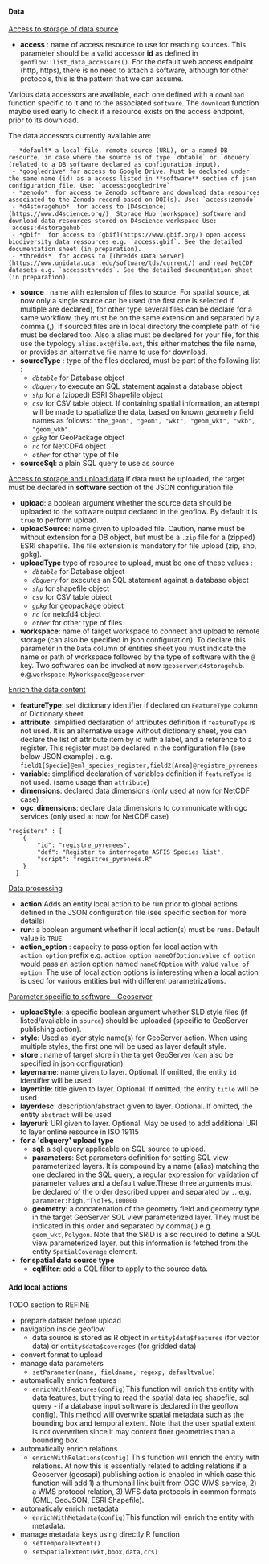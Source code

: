 #### Data

<u>Access to storage of data source </u>
* **access** : name of access resource to use for reaching sources. This parameter should be a valid accessor **id** as defined in `geoflow::list_data_accessors()`. For the default web access endpoint (http, https), there is no need to attach a software, although for other protocols, this is the pattern that we can assume.

Various data accessors are available, each one defined with a `download` function specific to it and to the associated `software`. The `download` function maybe used early to check if a resource exists on the access endpoint, prior to its download. 

The data accessors currently available are: 
 
	 - *default* a local file, remote source (URL), or a named DB resource, in case where the source is of type `dbtable` or `dbquery` (related to a DB software declared as configuration input).
	 - *googledrive* for access to Google Drive. Must be declared under the same name (id) as a access listed in **software** section of json configuration file. Use: `access:googledrive`
	 - *zenodo*  for access to Zenodo software and download data resources associated to the Zenodo record based on DOI(s). Use: `access:zenodo`
	 - *d4storagehub*  for access to [D4science](https://www.d4science.org/)  Storage Hub (workspace) software and download data resources stored on D4science workspace Use: `access:d4storagehub`
	 - *gbif*  for access to [gbif](https://www.gbif.org/) open access biodiversity data ressources e.g. `access:gbif`. See the detailed documentation sheet (in preparation).
	 - *thredds*  for access to [Thredds Data Server](https://www.unidata.ucar.edu/software/tds/current/) and read NetCDF datasets e.g. `access:thredds`. See the detailed documentation sheet (in preparation).

* **source** : name with extension of files to source. For spatial source, at now only a single source can be used (the first one is selected if multiple are declared), for other type several files can be declare for a same workflow, they must be on the same extension and separated by a comma (,). 
If sourced files are in local directory the complete path of file must be declared too. Also a alias must be declared for your file, for this use the typology `alias.ext@file.ext`, this either matches the file name, or provides an alternative file name to use for download. 
*  **sourceType** : type of the files declared, must be part of the following list :
	* *`dbtable`* for Database object
	* *`dbquery`* to execute an SQL statement against a database object
	* *`shp`* for a (zipped) ESRI Shapefile object
	* *`csv`* for CSV table object. If containing spatial information, an attempt will be made to spatialize the data, based on known geometry field names as follows: `"the_geom", "geom", "wkt", "geom_wkt", "wkb", "geom_wkb"`.
	* *`gpkg`* for GeoPackage object
	* *`nc`* for NetCDF4 object
	* *`other`* for other type of file
* **sourceSql**: a plain SQL query to use as source

<u>Access to storage and upload data</u>
If data must be uploaded, the target must be declared in **software** section of the JSON configuration file.
* **upload**: a boolean argument whether the source data should be uploaded to the software output declared in the geoflow. By default it is `true` to perform upload.
* **uploadSource**: name given to uploaded file. Caution, name must be without extension for a DB object, but must be a `.zip` file for a (zipped) ESRI shapefile. The file extension is mandatory for file upload (zip, shp, gpkg).
* **uploadType** type of resource to upload, must be one of these values :
	* *`dbtable`* for Database object
	* *`dbquery`* for executes an SQL statement against a database object
	* *`shp`* for shapefile object
	* *`csv`* for CSV table object
	* *`gpkg`* for geopackage object
	* *`nc`* for netcfd4 object
	* *`other`* for other type of files
* **workspace**: name of target workspace to connect and upload to remote storage (can also be specified in json configuration). To declare this parameter in the `Data` column of entities sheet you must indicate the name or path of workspace followed by the type of software  with the `@` key.  Two softwares can be invoked at now :`geoserver`,`d4storagehub`. e.g.`workspace:MyWorkspace@geoserver` 

<u>Enrich the data content</u>

* **featureType**: set dictionary identifier if declared on `FeatureType` column of Dictionary sheet.
* **attribute**: simplified declaration of attributes definition if `featureType` is not used. It is an alternative usage without dictionary sheet, you can declare the list of attribute item by id with a label, and a reference to a register. This register must be declared in the configuration file (see below JSON example) . e.g. `field1[Specie]@eml_species_register,field2[Area]@registre_pyrenees`
* **variable**: simplified declaration of variables definition if `featureType` is not used. (same usage than `attribute`)
* **dimensions**: declared data dimensions (only used at now for NetCDF case) 
* **ogc_dimensions**:  declare data dimensions to communicate with ogc services (only used at now for NetCDF case) 
```
"registers" : [
	{
		"id": "registre_pyrenees",
		"def": "Register to interrogate ASFIS Species list",
		"script": "registres_pyrenees.R"
	}
  ]
  ```
<u>Data processing</u>
* **action**:Adds an entity local action to be run prior to global actions defined in the JSON configuration file (see specific section for more details)
* **run**: a boolean argument whether if local action(s) must be runs. Default value is `TRUE`
* **action_option** :  capacity to pass option for local action with `action_option` prefix e.g. `action_option_nameOfOption:value of option` would pass an action option named `nameOfOption` with value `value of option`. The use of local action options is interesting when a local action is used for various entities but with different parametrizations.

<u>Parameter specific to software - Geoserver</u>
* **uploadStyle**: a specific boolean argument whether SLD style files (if listed/available in `source`) should be uploaded (specific to GeoServer publishing action).
* **style**: Used as layer style name(s) for GeoServer action. When using multiple styles, the first one will be used as layer default style.
* **store** : name of target store in the target GeoServer (can also be specified in json configuration)
* **layername**: name given to layer. Optional. If omitted, the entity `id` identifier will be used.
* **layertitle**: title given to layer. Optional. If omitted, the entity `title` will be used
* **layerdesc**: description/abstract given to layer. Optional. If omitted, the entity `abstract` will be used
* **layeruri**: URI given to layer. Optional. May be used to add additional URI to layer online resource in ISO 19115
* **for a 'dbquery' upload type**
	* **sql**: a sql query applicable on SQL source to upload.
	* **parameters**: Set parameters definition for setting SQL view parameterized layers. It is compound by a name (alias) matching the one declared in the SQL query, a regular expression for validation of parameter values and a default value.These three arguments must be declared of the order described upper and separated by `,`. e.g. `parameter:high,^[\d]+$,100000`
	* **geometry**: a concatenation of the geometry field and geometry type in the target GeoServer SQL view parameterized layer. They must be indicated in this order and separated by comma(,) e.g. `geom_wkt,Polygon`. Note that the SRID is also required to define a SQL view parameterized layer, but this information is fetched from the entity `SpatialCoverage` element.
* **for spatial data source type**
	* **cqlfilter**: add a CQL filter to apply to the source data.

#### Add local actions

TODO section to REFINE

* prepare dataset before upload
* navigation inside geoflow
	* data source is stored as R object in `entity$data$features` (for vector data) or `entity$data$coverages` (for gridded data)
* convert format to upload
* manage data parameters
	* `setParameter(name, fieldname, regexp, defaultvalue)`
* automatically enrich features
	* `enrichWithFeatures(config)`This function will enrich the entity with data features, but trying to read the spatial data (eg shapefile, sql query - if a database input software is declared in the geoflow config). This method will overwrite spatial metadata such as the bounding box and temporal extent. Note that the user spatial extent is not overwriten since it may content finer geometries than a bounding box.
* automatically enrich relations
	* `enrichWithRelations(config)` This function will enrich the entity with relations. At now this is essentially related to adding relations if a Geoserver (geosapi) publishing action is enabled in which case this function will add 1) a thumbnail link built from OGC WMS service, 2) a WMS protocol relation, 3) WFS data protocols in common formats (GML, GeoJSON, ESRI Shapefile).
* automaticaly enrich metadata
	* `enrichWithMetadata(config)`This function will enrich the entity with metadata. 
* manage metadata keys using directly R function 
	* `setTemporalExtent()`
	* `setSpatialExtent(wkt,bbox,data,crs)`

